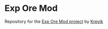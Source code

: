 # Exp Ore Mod
Repository for the [Exp Ore Mod project](https://www.curseforge.com/minecraft/mc-mods/exp-ore-block-mod) by [Krevik](https://github.com/Krevik)
